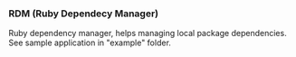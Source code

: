 ### RDM (Ruby Dependecy Manager)

Ruby dependency manager, helps managing local package dependencies.
See sample application in "example" folder.